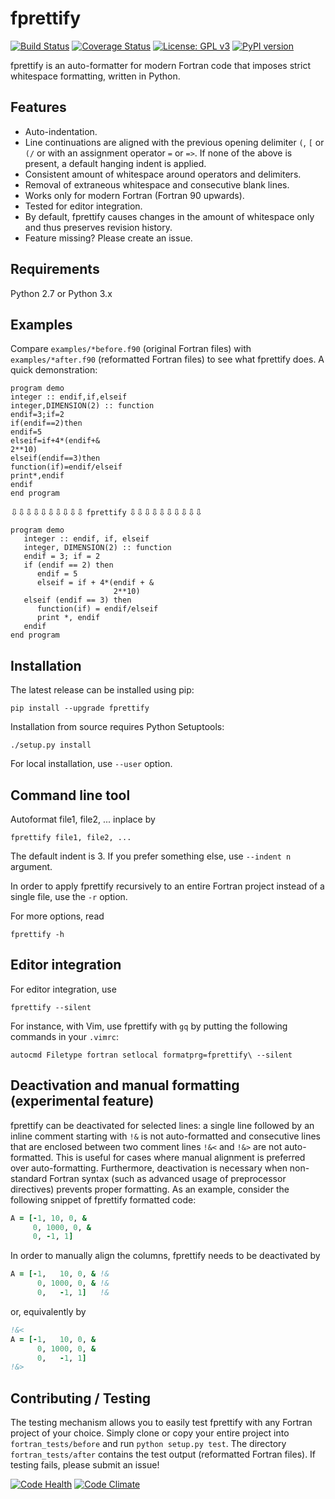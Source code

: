 # fprettify

[![Build Status](https://travis-ci.org/pseewald/fprettify.svg?branch=master)](https://travis-ci.org/pseewald/fprettify) [![Coverage Status](https://coveralls.io/repos/github/pseewald/fprettify/badge.svg?branch=master)](https://coveralls.io/github/pseewald/fprettify?branch=master) [![License: GPL v3](https://img.shields.io/badge/License-GPL%20v3-blue.svg)](http://www.gnu.org/licenses/gpl-3.0) [![PyPI version](https://badge.fury.io/py/fprettify.svg)](https://badge.fury.io/py/fprettify)

fprettify is an auto-formatter for modern Fortran code that imposes strict whitespace formatting, written in Python.


## Features

* Auto-indentation.
* Line continuations are aligned with the previous opening delimiter `(`, `[` or `(/` or with an assignment operator `=` or `=>`. If none of the above is present, a default hanging indent is applied.
* Consistent amount of whitespace around operators and delimiters.
* Removal of extraneous whitespace and consecutive blank lines.
* Works only for modern Fortran (Fortran 90 upwards).
* Tested for editor integration.
* By default, fprettify causes changes in the amount of whitespace only and thus preserves revision history.
* Feature missing? Please create an issue.


## Requirements

Python 2.7 or Python 3.x


## Examples

Compare `examples/*before.f90` (original Fortran files) with `examples/*after.f90` (reformatted Fortran files) to see what fprettify does. A quick demonstration:

``` Fortran
program demo
integer :: endif,if,elseif
integer,DIMENSION(2) :: function
endif=3;if=2
if(endif==2)then
endif=5
elseif=if+4*(endif+&
2**10)
elseif(endif==3)then
function(if)=endif/elseif
print*,endif
endif
end program
```
⇩⇩⇩⇩⇩⇩⇩⇩⇩⇩ `fprettify` ⇩⇩⇩⇩⇩⇩⇩⇩⇩⇩
``` Fortran
program demo
   integer :: endif, if, elseif
   integer, DIMENSION(2) :: function
   endif = 3; if = 2
   if (endif == 2) then
      endif = 5
      elseif = if + 4*(endif + &
                       2**10)
   elseif (endif == 3) then
      function(if) = endif/elseif
      print *, endif
   endif
end program
```


## Installation

The latest release can be installed using pip:
```
pip install --upgrade fprettify
```

Installation from source requires Python Setuptools:
```
./setup.py install
```

For local installation, use `--user` option.


## Command line tool

Autoformat file1, file2, ... inplace by
```
fprettify file1, file2, ...
```
The default indent is 3. If you prefer something else, use `--indent n` argument.

In order to apply fprettify recursively to an entire Fortran project instead of a single file, use the `-r` option.

For more options, read
```
fprettify -h
```


## Editor integration

For editor integration, use
```
fprettify --silent
```
For instance, with Vim, use fprettify with `gq` by putting the following commands in your `.vimrc`:
```vim
autocmd Filetype fortran setlocal formatprg=fprettify\ --silent
```


## Deactivation and manual formatting (experimental feature)

fprettify can be deactivated for selected lines: a single line followed by an inline comment starting with `!&` is not auto-formatted and consecutive lines that are enclosed between two comment lines `!&<` and `!&>` are not auto-formatted. This is useful for cases where manual alignment is preferred over auto-formatting. Furthermore, deactivation is necessary when non-standard Fortran syntax (such as advanced usage of preprocessor directives) prevents proper formatting. As an example, consider the following snippet of fprettify formatted code:
```fortran
A = [-1, 10, 0, &
     0, 1000, 0, &
     0, -1, 1]
```
In order to manually align the columns, fprettify needs to be deactivated by
```fortran
A = [-1,   10, 0, & !&
      0, 1000, 0, & !&
      0,   -1, 1]   !&
```
or, equivalently by
```fortran
!&<
A = [-1,   10, 0, &
      0, 1000, 0, &
      0,   -1, 1]
!&>
```


## Contributing / Testing

The testing mechanism allows you to easily test fprettify with any Fortran project of your choice. Simply clone or copy your entire project into `fortran_tests/before` and run `python setup.py test`. The directory `fortran_tests/after` contains the test output (reformatted Fortran files). If testing fails, please submit an issue!


[![Code Health](https://landscape.io/github/pseewald/fprettify/master/landscape.svg?style=flat)](https://landscape.io/github/pseewald/fprettify/master) [![Code Climate](https://codeclimate.com/github/pseewald/fprettify/badges/gpa.svg)](https://codeclimate.com/github/pseewald/fprettify)
